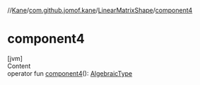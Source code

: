 //[Kane](../../index.md)/[com.github.jomof.kane](../index.md)/[LinearMatrixShape](index.md)/[component4](component4.md)



# component4  
[jvm]  
Content  
operator fun [component4](component4.md)(): [AlgebraicType](../../com.github.jomof.kane.types/-algebraic-type/index.md)  



